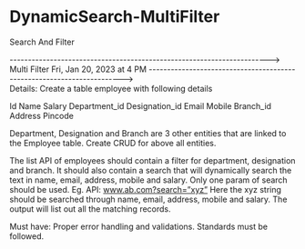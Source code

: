 # DynamicSearch-MultiFilter
Search And Filter

----------------------------------------------------------------------->
 Multi Filter                                                                                                                            	Fri, Jan 20, 2023 at 4 PM
----------------------------------------------------------------------->							
Details:
Create a table employee with following details

Id
Name
Salary
Department_id
Designation_id
Email
Mobile
Branch_id
Address
Pincode

Department, Designation and Branch are 3 other entities that are linked to the Employee table.
Create CRUD for above all entities.

The list API of employees should contain a filter for department, designation and branch. It should also contain a search that will dynamically search the text in name, email, address, mobile and salary. Only one param of search should be used.
Eg. API: www.ab.com?search=”xyz” Here the xyz string should be searched through name, email, address, mobile and salary. The output will list out all the matching records.

Must have:
Proper error handling and validations.
Standards must be followed.
